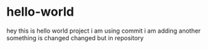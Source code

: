 # hello-world
hey this is hello world project
i am using commit
i am adding another
something is changed
changed but in repository
